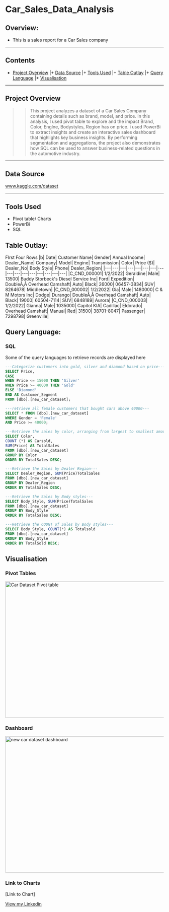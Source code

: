# Car_Sales_Data_Analysis
## Overview:

+ This is a sales report for a Car Sales company 

---

## Contents

+ [Project Overview](#Project-Overview) |+ [Data Source](#Data-Source) |+ [Tools Used](#Tools-Used) |+ [Table Outlay](#Table-Outlay) |+ [Query Language](#Query-Language) |+ [VIsualisation](#VIsualisation)

---
## Project Overview

>> This project analyzes a dataset of a Car Sales Company containing details such as brand, model, and price. In this analysis, I used pivot table to explore and the impact Brand, Color, Englne, Bodystyles, Region has on price.
 i used PowerBi to extract insights and create an interactive sales dashboard that highlights key business insights. By performing segmentation and aggregations, the project also demonstrates how SQL can be used to answer business-related questions in the automotive industry. 

--- 
## Data Source
www.kaggle.com/dataset

---
## Tools Used
+ Pivot table/ Charts
+ PowerBi
+ SQL

## Table Outlay:
FIrst Four Rows
|b|	Date|	Customer Name|	Gender|	Annual Income|	Dealer_Name|	Company|	Model|	Engine|	Transmission|	Color|	Price ($)|	Dealer_No| 	Body Style|	Phone|	Dealer_Region|
|---|---|---|---|---|---|---|---|---|---|---|---|---|---|---|---|
|C_CND_000001|	1/2/2022|	Geraldine|	Male|	13500| Buddy Storbeck's Diesel Service Inc|	Ford|	Expedition|	DoubleÃ‚Â Overhead Camshaft|	Auto|	Black|	26000|	06457-3834|	SUV| 8264678|	Middletown|
|C_CND_000002|	1/2/2022|	Gia|	Male|	1480000|	C & M Motors Inc|	Dodge|	Durango|	DoubleÃ‚Â Overhead Camshaft|	Auto|	Black|	19000|	60504-7114|	SUV|	6848189|	Aurora|
|C_CND_000003|	1/2/2022|	Gianna|	Male|	1035000|	Capitol KIA|	Cadillac|	Eldorado|	Overhead Camshaft|	Manual|	Red|	31500|	38701-8047|	Passenger|	7298798|	Greenville|

## Query Language:

### SQL
Some of the query languages to retrieve records are displayed here

```SQL
---Categorize customers into gold, silver and diamond based on price---
SELECT Price, 
CASE
WHEN Price <= 15000 THEN 'Silver'
WHEN Price >= 40000 THEN 'Gold'
ELSE 'Diamond'
END AS Customer_Segment
FROM [dbo].[new_car_dataset];

```

```SQL
---retrieve all female customers that bought cars above 40000---
SELECT * FROM [dbo].[new_car_dataset]
WHERE Gender = 'Female'
AND Price >= 40000;

```

```SQL
---Retrieve the sales by color, arranging from largest to smallest amount---
SELECT Color,
COUNT (*) AS Carsold, 
SUM(Price) AS TotalSales
FROM [dbo].[new_car_dataset]
GROUP BY Color
ORDER BY TotalSales DESC;

```

```SQL
---Retrieve the Sales by Dealer Region---
SELECT Dealer_Region, SUM(Price)TotalSales
FROM [dbo].[new_car_dataset]
GROUP BY Dealer_Region
ORDER BY TotalSales DESC;

```

```SQL
---Retrieve the Sales by Body styles---
SELECT Body_Style, SUM(Price)TotalSales
FROM [dbo].[new_car_dataset]
GROUP BY Body_Style
ORDER BY TotalSales DESC;

```

```SQL
---Retrieve the COUNT of Sales by Body styles---
SELECT Body_Style, COUNT(*) AS Totalsold
FROM [dbo].[new_car_dataset]
GROUP BY Body_Style
ORDER BY TotalSold DESC;
```
## Visualisation
### Pivot Tables

<img width="1007" height="433" alt="Car Dataset Pivot table" src="https://github.com/user-attachments/assets/10cb238d-8783-49ba-b259-5c372ec2c389" />

### Dashboard

<img width="1324" height="433" alt="new car dataset dashboard" src="https://github.com/user-attachments/assets/b2b7f1c4-9a71-40e1-aba9-91bf4b1ea297" />

### Link to Charts
[Link to Chart]

[View my Linkedin](https://www.linkedin.com/in/ofochecynthia)






